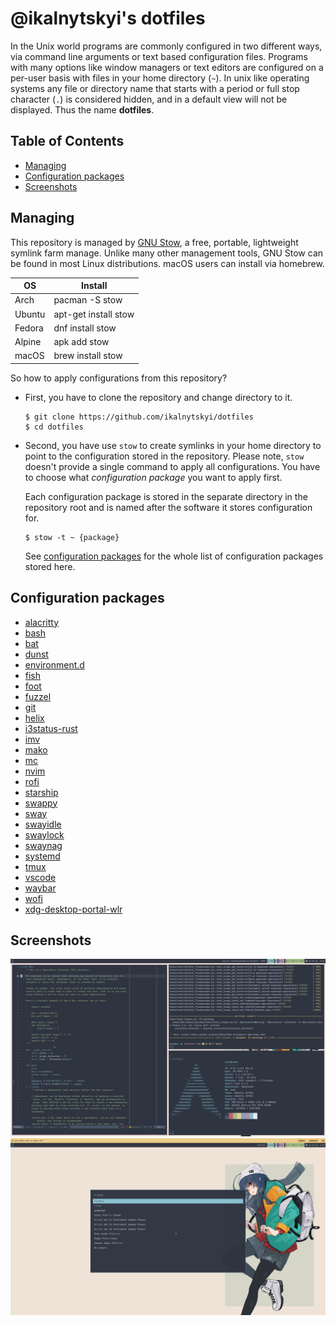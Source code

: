 # @ikalnytskyi's dotfiles

In the Unix world programs are commonly configured in two different ways, via
command line arguments or text based configuration files. Programs with many
options like window managers or text editors are configured on a per-user basis
with files in your home directory (`~`). In unix like operating systems any
file or directory name that starts with a period or full stop character (`.`)
is considered hidden, and in a default view will not be displayed. Thus the
name **dotfiles**.


## Table of Contents

 * [Managing](#managing)
 * [Configuration packages](#configuration-packages)
 * [Screenshots](#screenshots)


## Managing

This repository is managed by [GNU Stow], a free, portable, lightweight symlink
farm manage. Unlike many other management tools, GNU Stow can be found in most
Linux distributions. macOS users can install via homebrew.

 | OS     | Install                           |
 | ------ | --------------------------------- |
 | Arch   | pacman -S stow                    |
 | Ubuntu | apt-get install stow              |
 | Fedora | dnf install stow                  |
 | Alpine | apk add stow                      |
 | macOS  | brew install stow                 |

So how to apply configurations from this repository?

 * First, you have to clone the repository and change directory to it.

   ```console
   $ git clone https://github.com/ikalnytskyi/dotfiles
   $ cd dotfiles
   ```

 * Second, you have use `stow` to create symlinks in your home directory to
   point to the configuration stored in the repository. Please note, `stow`
   doesn't provide a single command to apply all configurations. You have to
   choose what *configuration package* you want to apply first.

   Each configuration package is stored in the separate directory in the
   repository root and is named after the software it stores configuration for.

   ```console
   $ stow -t ~ {package}
   ```

   See [configuration packages](#configuration-packages) for the whole list
   of configuration packages stored here.

[GNU Stow]: https://www.gnu.org/software/stow/


## Configuration packages

 * [alacritty](https://alacritty.org/)
 * [bash](https://www.gnu.org/software/bash/)
 * [bat](https://github.com/sharkdp/bat)
 * [dunst](https://dunst-project.org/)
 * [environment.d](https://www.freedesktop.org/software/systemd/man/environment.d.html)
 * [fish](https://fishshell.com/)
 * [foot](https://codeberg.org/dnkl/foot)
 * [fuzzel](https://codeberg.org/dnkl/fuzzel)
 * [git](https://git-scm.com/)
 * [helix](https://helix-editor.com/)
 * [i3status-rust](https://github.com/greshake/i3status-rust)
 * [imv](https://sr.ht/~exec64/imv/)
 * [mako](https://wayland.emersion.fr/mako/)
 * [mc](https://midnight-commander.org/)
 * [nvim](https://neovim.io/)
 * [rofi](https://davatorium.github.io/rofi/)
 * [starship](https://starship.rs/)
 * [swappy](https://github.com/jtheoof/swappy)
 * [sway](https://swaywm.org/)
 * [swayidle](https://github.com/swaywm/swayidle)
 * [swaylock](https://github.com/swaywm/swaylock)
 * [swaynag](https://github.com/swaywm/sway/tree/master/swaynag)
 * [systemd](https://systemd.io/)
 * [tmux](https://github.com/tmux/tmux/wiki)
 * [vscode](https://code.visualstudio.com/)
 * [waybar](https://github.com/Alexays/Waybar)
 * [wofi](https://hg.sr.ht/~scoopta/wofi)
 * [xdg-desktop-portal-wlr](https://github.com/emersion/xdg-desktop-portal-wlr)


## Screenshots

![Sway & NeoVim](./.assets/sway-n-neovim.png)
![Sway & Fuzzel](./.assets/sway-n-fuzzel.png)
